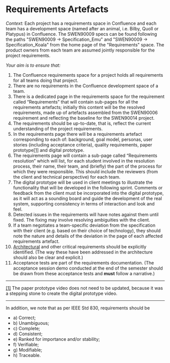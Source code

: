 
# Requirements Artefacts

_Context:_  Each project has a requirements space in Confluence and each team has a development space (named after an animal, i.e. Bilby, Quoll or Platypus) in Confluence. The SWEN90009 specs can be found following the paths "SWEN90009 -> Specification_Emu" and "SWEN90009 -> Specification_Koala" from the home page of the "Requirements" space. The product owners from each team are assumed jointly responsible for the project requirements.

_Your aim is to ensure that:_

1.  The Confluence requirements space for a project holds all requirements for all teams doing that project.
2.  There are no requirements in the Confluence development space of a team.
3.  There is a dedicated page in the requirements space for the requirement called “Requirements” that will contain sub-pages for all the requirements artefacts; initially this content will be the resolved requirements, made up of artefacts assembled from the SWEN90006 requirement and reflecting the baseline for the SWEN90014 project.
4.  The requirements should be up-to-date, that is, reflect the current understanding of the project requirements.
5.  In the requirements page there will be a requirements artefact corresponding to each of: background, goal model, personas, user stories (including acceptance criteria), quality requirements, paper prototype[[1]](https://canvas.lms.unimelb.edu.au/courses/106830/pages/requirements-artefacts?module_item_id=3059898#_ftn1)  and digital prototype.
6.  The requirements page will contain a sub-page called “Requirements resolution” which will list, for each student involved in the resolution process, their name, their team, and (briefly) the part of the process for which they were responsible. This should include the reviewers (from the client and technical perspective) for each team.
7.  The digital prototype will be used in client meetings to illustrate the functionality that will be developed in the following sprint. Comments or feedback from the client must be incorporated into the digital prototype, as it will act as a sounding board and guide the development of the real system, supporting consistency in terms of interaction and look and feel.
8.  Detected issues in the requirements will have notes against them until fixed. The fixing may involve resolving ambiguities with the client.
9.  If a team negotiates a team-specific deviation from the specification with their client (e.g. based on their choice of technology), they should note the nature and details of the deviation in the page of each affected requirements artefact.
10.  [Architectural](https://www.ibm.com/developerworks/rational/library/4706.html#iratings)  and other critical requirements should be explicitly identified. (The way these have been addressed in the architecture should also be clear and explicit.)
11.  Acceptance tests are part of the requirements documentation. (The acceptance session demo conducted at the end of the semester should be drawn from these acceptance tests and  **must**  follow a narrative.)

----------

[[1]](https://canvas.lms.unimelb.edu.au/courses/106830/pages/requirements-artefacts?module_item_id=3059898#_ftnref1)  The paper prototype video does not need to be updated, because it was a stepping stone to create the digital prototype video.

---

In addition, we note that as per IEEE Std 830, requirements should be

-   a) Correct;
-   b) Unambiguous;
-   c) Complete;
-   d) Consistent;
-   e) Ranked for importance and/or stability;
-   f) Verifiable;
-   g) Modifiable;
-   h) Traceable.